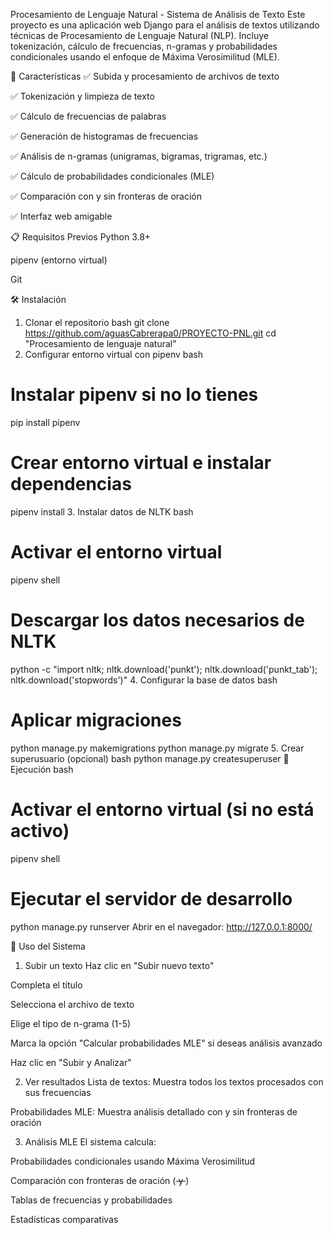 Procesamiento de Lenguaje Natural - Sistema de Análisis de Texto
Este proyecto es una aplicación web Django para el análisis de textos utilizando técnicas de Procesamiento de Lenguaje Natural (NLP). Incluye tokenización, cálculo de frecuencias, n-gramas y probabilidades condicionales usando el enfoque de Máxima Verosimilitud (MLE).

🚀 Características
✅ Subida y procesamiento de archivos de texto

✅ Tokenización y limpieza de texto

✅ Cálculo de frecuencias de palabras

✅ Generación de histogramas de frecuencias

✅ Análisis de n-gramas (unigramas, bigramas, trigramas, etc.)

✅ Cálculo de probabilidades condicionales (MLE)

✅ Comparación con y sin fronteras de oración

✅ Interfaz web amigable

📋 Requisitos Previos
Python 3.8+

pipenv (entorno virtual)

Git

🛠️ Instalación
1. Clonar el repositorio
bash
git clone https://github.com/aguasCabrerapa0/PROYECTO-PNL.git
cd "Procesamiento de lenguaje natural"
2. Configurar entorno virtual con pipenv
bash
# Instalar pipenv si no lo tienes
pip install pipenv

# Crear entorno virtual e instalar dependencias
pipenv install
3. Instalar datos de NLTK
bash
# Activar el entorno virtual
pipenv shell

# Descargar los datos necesarios de NLTK
python -c "import nltk; nltk.download('punkt'); nltk.download('punkt_tab'); nltk.download('stopwords')"
4. Configurar la base de datos
bash
# Aplicar migraciones
python manage.py makemigrations
python manage.py migrate
5. Crear superusuario (opcional)
bash
python manage.py createsuperuser
🚀 Ejecución
bash
# Activar el entorno virtual (si no está activo)
pipenv shell

# Ejecutar el servidor de desarrollo
python manage.py runserver
Abrir en el navegador: http://127.0.0.1:8000/

📖 Uso del Sistema
1. Subir un texto
Haz clic en "Subir nuevo texto"

Completa el título

Selecciona el archivo de texto

Elige el tipo de n-grama (1-5)

Marca la opción "Calcular probabilidades MLE" si deseas análisis avanzado

Haz clic en "Subir y Analizar"

2. Ver resultados
Lista de textos: Muestra todos los textos procesados con sus frecuencias

Probabilidades MLE: Muestra análisis detallado con y sin fronteras de oración

3. Análisis MLE
El sistema calcula:

Probabilidades condicionales usando Máxima Verosimilitud

Comparación con fronteras de oración (<s> y </s>)

Tablas de frecuencias y probabilidades

Estadísticas comparativas
